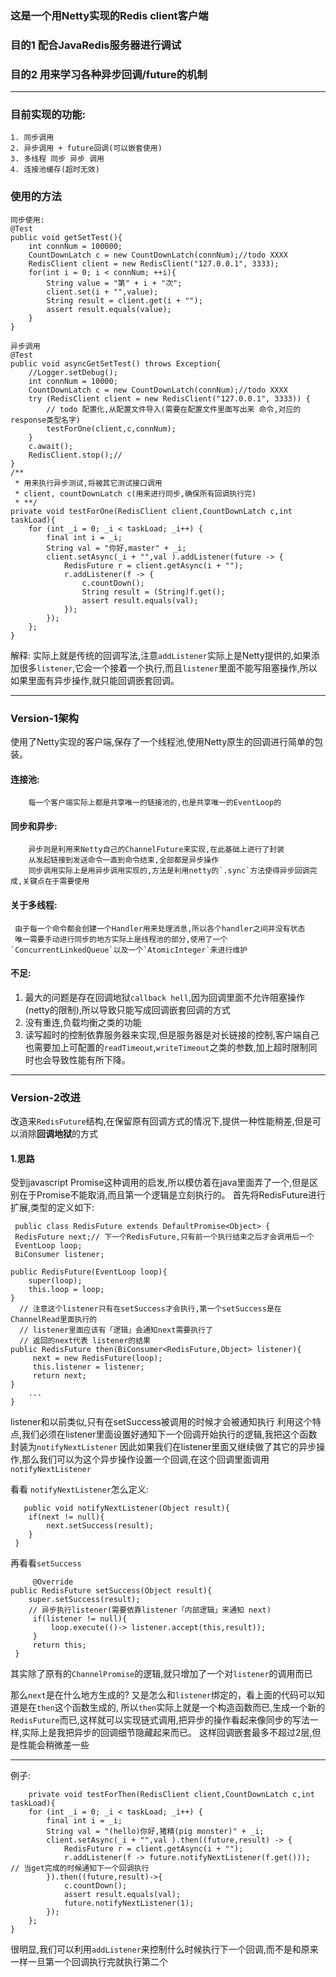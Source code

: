 ### 这是一个用Netty实现的Redis client客户端

###   目的1 配合JavaRedis服务器进行调试
###  目的2 用来学习各种异步回调/future的机制

---
### 目前实现的功能:

```
1. 同步调用
2. 异步调用 + future回调(可以嵌套使用)
3. 多线程 同步 异步 调用
4. 连接池缓存(超时无效)
```

### 使用的方法

    同步使用:
    @Test
    public void getSetTest(){
        int connNum = 100000;
        CountDownLatch c = new CountDownLatch(connNum);//todo XXXX
        RedisClient client = new RedisClient("127.0.0.1", 3333);
        for(int i = 0; i < connNum; ++i){
            String value = "第" + i + "次";
            client.set(i + "",value);
            String result = client.get(i + "");
            assert result.equals(value);
        }
    }

    异步调用
    @Test
    public void asyncGetSetTest() throws Exception{
        //Logger.setDebug();
        int connNum = 10000;
        CountDownLatch c = new CountDownLatch(connNum);//todo XXXX
        try (RedisClient client = new RedisClient("127.0.0.1", 3333)) {
            // todo 配置化,从配置文件导入(需要在配置文件里面写出来 命令,对应的response类型名字)
            testForOne(client,c,connNum);
        }
        c.await();
        RedisClient.stop();//
    }
    /**
     * 用来执行异步测试,将被其它测试接口调用
     * client, countDownLatch c(用来进行同步,确保所有回调执行完)
     * **/
    private void testForOne(RedisClient client,CountDownLatch c,int taskLoad){
        for (int _i = 0; _i < taskLoad; _i++) {
            final int i = _i;
            String val = "你好,master" + _i;
            client.setAsync(_i + "",val ).addListener(future -> {
                RedisFuture r = client.getAsync(i + "");
                r.addListener(f -> {
                    c.countDown();
                    String result = (String)f.get();
                    assert result.equals(val);
                });
            });
        };
    }

解释: 实际上就是传统的回调写法,注意`addListener`实际上是Netty提供的,如果添加很多`listener`,它会一个接着一个执行,而且`listener`里面不能写阻塞操作,所以如果里面有异步操作,就只能回调嵌套回调。

---


### Version-1架构
使用了Netty实现的客户端,保存了一个线程池,使用Netty原生的回调进行简单的包装。
####  连接池:
		每一个客户端实际上都是共享唯一的链接池的,也是共享唯一的EventLoop的
#### 同步和异步:
		异步则是利用来Netty自己的ChannelFuture来实现,在此基础上进行了封装
		从发起链接到发送命令一直到命令结束,全部都是异步操作
		同步调用实际上是用异步调用实现的,方法是利用netty的`.sync`方法使得异步回调完成,关键点在于需要使用
####  关于多线程:
	 由于每一个命令都会创建一个Handler用来处理消息,所以各个handler之间并没有状态
	 唯一需要手动进行同步的地方实际上是线程池的部分,使用了一个`ConcurrentLinkedQueue`以及一个`AtomicInteger`来进行维护

#### 不足:
1. 最大的问题是存在回调地狱`callback hell`,因为回调里面不允许阻塞操作(netty的限制),所以导致只能写成回调嵌套回调的方式
2. 没有重连,负载均衡之类的功能
3. 读写超时的控制依靠服务器来实现,但是服务器是对长链接的控制,客户端自己也需要加上可配置的`readTimeout`,`writeTimeout`之类的参数,加上超时限制同时也会导致性能有所下降。
	 

---
### Version-2改进
改造来`RedisFuture`结构,在保留原有回调方式的情况下,提供一种性能稍差,但是可以消除**回调地狱**的方式
####  1.思路
受到javascript Promise这种调用的启发,所以模仿着在java里面弄了一个,但是区别在于Promise不能取消,而且第一个逻辑是立刻执行的。
首先将RedisFuture进行扩展,类型的定义如下:

	
	 public class RedisFuture extends DefaultPromise<Object> {
     RedisFuture next;// 下一个RedisFuture,只有前一个执行结束之后才会调用后一个
     EventLoop loop;
     BiConsumer listener;

    public RedisFuture(EventLoop loop){
        super(loop);
        this.loop = loop;
    }
      // 注意这个listener只有在setSuccess才会执行,第一个setSuccess是在ChannelRead里面执行的
      // listener里面应该有「逻辑」会通知next需要执行了
      // 返回的next代表 listener的结果
    public RedisFuture then(BiConsumer<RedisFuture,Object> listener){
         next = new RedisFuture(loop);
         this.listener = listener;
         return next;
    }
	    ...
    }
listener和以前类似,只有在setSuccess被调用的时候才会被通知执行
利用这个特点,我们必须在listener里面设置好通知下一个回调开始执行的逻辑,我把这个函数封装为`notifyNextListener`
因此如果我们在listener里面又继续做了其它的异步操作,那么我们可以为这个异步操作设置一个回调,在这个回调里面调用`notifyNextListener`

看看 `notifyNextListener`怎么定义:

       public void notifyNextListener(Object result){
        if(next != null){
            next.setSuccess(result);
        }
     }
     
再看看`setSuccess`

         @Override
    public RedisFuture setSuccess(Object result){
        super.setSuccess(result);
        // 异步执行listener(需要依靠listener「内部逻辑」来通知 next)
         if(listener != null){
             loop.execute(()-> listener.accept(this,result));
         }
         return this;
     }
其实除了原有的`ChannelPromise`的逻辑,就只增加了一个对`listener`的调用而已

那么`next`是在什么地方生成的? 又是怎么和`listener`绑定的，看上面的代码可以知道是在`then`这个函数生成的,
所以`then`实际上就是一个构造函数而已,生成一个新的`RedisFuture`而已,这样就可以实现链式调用,把异步的操作看起来像同步的写法一样,实际上是我把异步的回调细节隐藏起来而已。
这样回调嵌套最多不超过2层,但是性能会稍微差一些

----
例子:

        private void testForThen(RedisClient client,CountDownLatch c,int taskLoad){
        for (int _i = 0; _i < taskLoad; _i++) {
            final int i = _i;
            String val = "(hello)你好,猪精(pig monster)" + _i;
            client.setAsync(_i + "",val ).then((future,result) -> {
                RedisFuture r = client.getAsync(i + "");
                r.addListener(f -> future.notifyNextListener(f.get()));  // 当get完成的时候通知下一个回调执行
            }).then((future,result)->{
                c.countDown();
                assert result.equals(val);
                future.notifyNextListener(1);
            });
        };
    }


很明显,我们可以利用`addListener`来控制什么时候执行下一个回调,而不是和原来一样一旦第一个回调执行完就执行第二个
